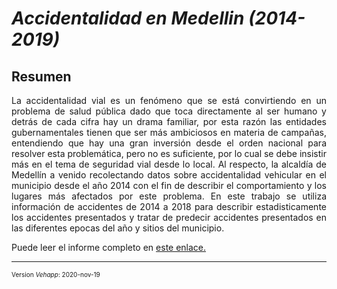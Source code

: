 # ***Accidentalidad en Medellin (2014-2019)***


## **Resumen**

<p align = "justify"> La accidentalidad vial es un fenómeno que se está convirtiendo en un problema de salud pública dado que toca directamente al ser humano y detrás de cada cifra hay un drama familiar, por esta razón las entidades gubernamentales tienen que ser más ambiciosos en materia de campañas, entendiendo que hay una gran inversión desde el orden nacional para resolver esta problemática, pero no es suficiente, por lo cual se debe insistir más en el tema de seguridad vial desde lo local. Al respecto, la alcaldía de Medellín a venido recolectando datos sobre accidentalidad vehicular en el municipio desde el año 2014 con el fin de describir el comportamiento y los lugares más afectados por este problema. En este trabajo se utiliza información de accidentes de 2014 a 2018 para describir estadisticamente los accidentes presentados y tratar de predecir accidentes presentados en las diferentes epocas del año y sitios del municipio. </p>


Puede leer el informe completo en [este enlace.](https://rpubs.com/saagudeloga2020/692755)

---
<font size = "1">

Version *Vehapp*: 2020-nov-19

</font>